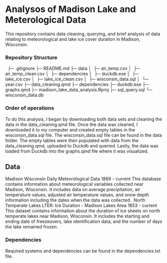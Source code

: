 # Analysos of Madison Lake and Meterological Data

This repository contains data cleaning, querying, and brief analysis of data relating to meteorological and lake ice cover duration in Madison, Wisconsin. 

### Repository Structure
 
├─ .gitignore
├─ README.md
├─ data
│  ├─ air_temp.csv
│  ├─ air_temp_clean.csv
│  ├─ dependencies
│  ├─ duckdb.exe
│  ├─ lake_ice.csv
│  ├─ lake_ice_clean.csv
│  ├─ wisconsin_data.sql
│  └─ year.csv
├─ data_cleaning.qmd
├─ dependencies
├─ duckdb.exe
├─ graphs.qmd
├─ madison_lake_data_analysis.Rproj
├─ sql_query.sql
└─ wisconsin_data.db

### Order of operations

To do this analysis, I began by downloading both data sets and cleaning the data in the data_cleaning.qmd file. Once the data was cleaned, I downloaded it to my computer and created empty tables in the wisconsin_data.sql file. The wisconsin_data.sql file can be found in the data folder. The empty tables were then populated with data from the data_cleaning.qmd, uploaded to Duckdb and queried. Lastly, the data was loaded from Duckdb into the graphs.qmd file where it was visualized.   

## Data

Madison Wisconsin Daily Meteorological Data 1869 - current
This database contains information about meteorological variables collected near Madison, Wisconsin. It includes data on average precipitation, air temperature values, adjusted air temperature values, and snow depth information including the dates when the data was collected. 
North Temperate Lakes LTER: Ice Duration - Madison Lakes Area 1853 - current
This dataset contains information about the duration of ice sheets on north temperate lakes near Madison, Wisconsin. It includes the starting and ending date of freezeovers, lake identification data, and the number of days the lake remained frozen.

### Dependencies

Required systems and dependencies can be found in the dependencies.txt file. 

